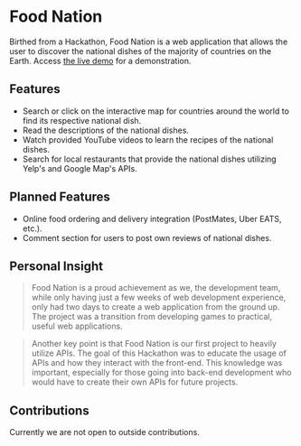 # Food Nation

Birthed from a Hackathon, Food Nation is a web application that allows the user to discover the national dishes of the majority of countries on the Earth. Access [the live demo] for a demonstration.

## Features

  - Search or click on the interactive map for countries around the world to find its respective national dish.
  - Read the descriptions of the national dishes.
  - Watch provided YouTube videos to learn the recipes of the national dishes.
  - Search for local restaurants that provide the national dishes utilizing Yelp's and Google Map's APIs.

## Planned Features
  - Online food ordering and delivery integration (PostMates, Uber EATS, etc.).
  - Comment section for users to post own reviews of national dishes.

## Personal Insight
> Food Nation is a proud achievement as we, the development team, while only having just a few weeks of web development experience, only had two days to create a web application from the ground up. The project was a transition from developing games to practical, useful web applications. 

> Another key point is that Food Nation is our first project to heavily utilize APIs. The goal of this Hackathon was to educate the usage of APIs and how they interact with the front-end. This knowledge was important, especially for those going into back-end development who would have to create their own APIs for future projects.


## Contributions
Currently we are not open to outside contributions.

   [the live demo]: <http://foodnation.aaroncpark.com/>
